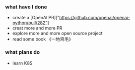 ### what have I done
* create a [OpenAI PR]["https://github.com/openai/openai-python/pull/282"]
* creat more and more PR
* explore more and more open source project
* read some book 《一地鸡毛》

### what plans do
* learn K8S

